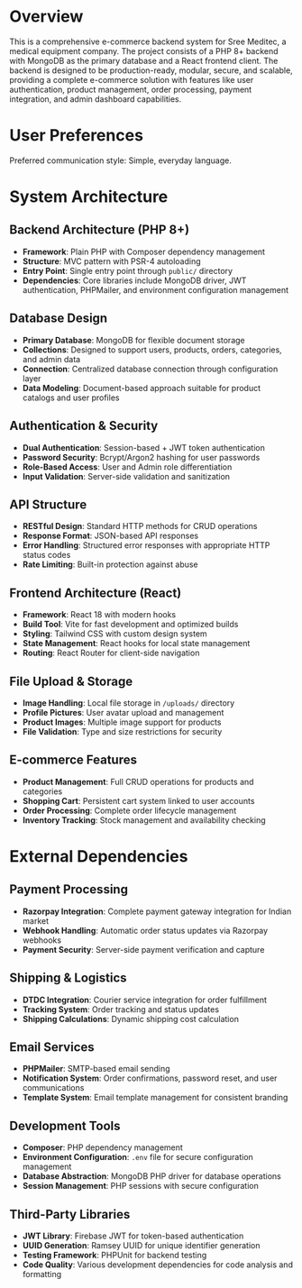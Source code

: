 # Overview

This is a comprehensive e-commerce backend system for Sree Meditec, a medical equipment company. The project consists of a PHP 8+ backend with MongoDB as the primary database and a React frontend client. The backend is designed to be production-ready, modular, secure, and scalable, providing a complete e-commerce solution with features like user authentication, product management, order processing, payment integration, and admin dashboard capabilities.

# User Preferences

Preferred communication style: Simple, everyday language.

# System Architecture

## Backend Architecture (PHP 8+)
- **Framework**: Plain PHP with Composer dependency management
- **Structure**: MVC pattern with PSR-4 autoloading
- **Entry Point**: Single entry point through `public/` directory
- **Dependencies**: Core libraries include MongoDB driver, JWT authentication, PHPMailer, and environment configuration management

## Database Design
- **Primary Database**: MongoDB for flexible document storage
- **Collections**: Designed to support users, products, orders, categories, and admin data
- **Connection**: Centralized database connection through configuration layer
- **Data Modeling**: Document-based approach suitable for product catalogs and user profiles

## Authentication & Security
- **Dual Authentication**: Session-based + JWT token authentication
- **Password Security**: Bcrypt/Argon2 hashing for user passwords
- **Role-Based Access**: User and Admin role differentiation
- **Input Validation**: Server-side validation and sanitization

## API Structure
- **RESTful Design**: Standard HTTP methods for CRUD operations
- **Response Format**: JSON-based API responses
- **Error Handling**: Structured error responses with appropriate HTTP status codes
- **Rate Limiting**: Built-in protection against abuse

## Frontend Architecture (React)
- **Framework**: React 18 with modern hooks
- **Build Tool**: Vite for fast development and optimized builds
- **Styling**: Tailwind CSS with custom design system
- **State Management**: React hooks for local state management
- **Routing**: React Router for client-side navigation

## File Upload & Storage
- **Image Handling**: Local file storage in `/uploads/` directory
- **Profile Pictures**: User avatar upload and management
- **Product Images**: Multiple image support for products
- **File Validation**: Type and size restrictions for security

## E-commerce Features
- **Product Management**: Full CRUD operations for products and categories
- **Shopping Cart**: Persistent cart system linked to user accounts
- **Order Processing**: Complete order lifecycle management
- **Inventory Tracking**: Stock management and availability checking

# External Dependencies

## Payment Processing
- **Razorpay Integration**: Complete payment gateway integration for Indian market
- **Webhook Handling**: Automatic order status updates via Razorpay webhooks
- **Payment Security**: Server-side payment verification and capture

## Shipping & Logistics
- **DTDC Integration**: Courier service integration for order fulfillment
- **Tracking System**: Order tracking and status updates
- **Shipping Calculations**: Dynamic shipping cost calculation

## Email Services
- **PHPMailer**: SMTP-based email sending
- **Notification System**: Order confirmations, password reset, and user communications
- **Template System**: Email template management for consistent branding

## Development Tools
- **Composer**: PHP dependency management
- **Environment Configuration**: `.env` file for secure configuration management
- **Database Abstraction**: MongoDB PHP driver for database operations
- **Session Management**: PHP sessions with secure configuration

## Third-Party Libraries
- **JWT Library**: Firebase JWT for token-based authentication
- **UUID Generation**: Ramsey UUID for unique identifier generation
- **Testing Framework**: PHPUnit for backend testing
- **Code Quality**: Various development dependencies for code analysis and formatting